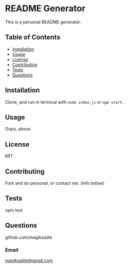 # README Generator

This is a personal README generator.

## Table of Contents

* [Installation](#installation)
* [Usage](#usage)
* [License](#license)
* [Contributing](#contributing)
* [Tests](#tests)
* [Questions](#questions)

## Installation

Clone, and run in termical with `node index.js` or `npm start`.

## Usage

Oops, above

## License

MIT

## Contributing

Fork and do personal, or contact me. (info below)

## Tests

npm test

## Questions

github.com/magiksadie

### Email

magiksadie@gmail.com